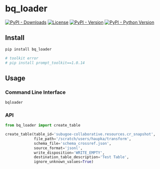 # bq_loader

[![PyPI - Downloads](https://img.shields.io/pypi/dm/bq_loader)](https://pypi.org/project/bq_loader/)
[![License](https://img.shields.io/github/license/naustica/bq_loader)](https://github.com/naustica/bq_loader/blob/master/LICENSE.txt)
[![PyPI - Version](https://img.shields.io/pypi/v/bq_loader)](https://pypi.org/project/bq_loader/)
[![PyPI - Python Version](https://img.shields.io/pypi/pyversions/bq_loader)](https://pypi.org/project/bq_loader/)

## Install

```bash
pip install bq_loader

# toolkit error
# pip install prompt_toolkit==1.0.14
```

## Usage

### Command Line Interface

```bash
bqloader
```

### API

```python
from bq_loader import create_table

create_table(table_id='subugoe-collaborative.resources.cr_snapshot',
             file_path='/scratch/users/haupka/transform',
             schema_file='schema_crossref.json',
             source_format='jsonl',
             write_disposition='WRITE_EMPTY',
             destination_table_description='Test Table',
             ignore_unknown_values=True)
```
